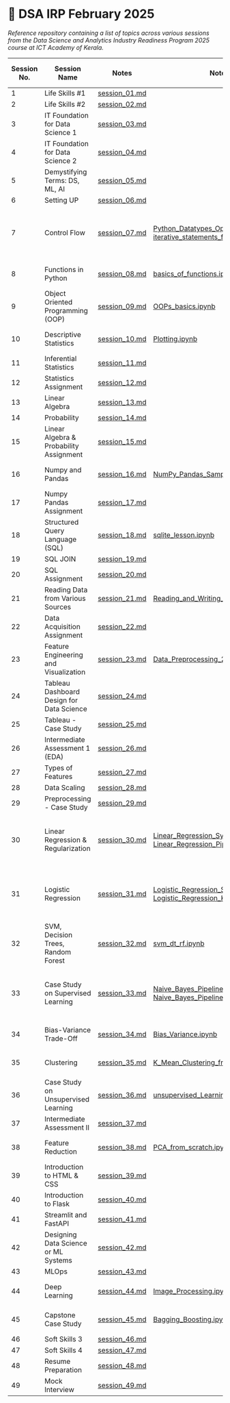# 📘 DSA IRP February 2025

_Reference repository containing a list of topics across various sessions from the Data Science and Analytics Industry Readiness Program 2025 course at ICT Academy of Kerala._

| Session No. | Session Name                                        | Notes                                    | Notebook                                                                 | Open in Colab                                                                                                                   |
|-------------|-----------------------------------------------------|------------------------------------------|--------------------------------------------------------------------------|----------------------------------------------------------------------------------------------------------------------------------|
| 1           | Life Skills #1                                     | [session_01.md](notes/session_01.md)     |                                                                          |                                                                                                                                  |
| 2           | Life Skills #2                                     | [session_02.md](notes/session_02.md)     |                                                                          |                                                                                                                                  |
| 3           | IT Foundation for Data Science 1                   | [session_03.md](notes/session_03.md)     |                                                                          |                                                                                                                                  |
| 4           | IT Foundation for Data Science 2                   | [session_04.md](notes/session_04.md)     |                                                                          |                                                                                                                                  |
| 5           | Demystifying Terms: DS, ML, AI                     | [session_05.md](notes/session_05.md)     |                                                                          |                                                                                                                                  |
| 6           | Setting UP                                         | [session_06.md](notes/session_06.md)     |                                                                          |                                                                                                                                  |
| 7           | Control Flow                                       | [session_07.md](notes/session_07.md)     | [Python_Datatypes_Operators.ipynb](notebooks/Python_Datatypes_Operators.ipynb), [iterative_statements_functions.ipynb](notebooks/iterative_statements_functions.ipynb) | [Open in Colab](https://colab.research.google.com/github/cksajil/DSAIRPFeb25/blob/main/notebooks/Python_Datatypes_Operators.ipynb), [Open in Colab](https://colab.research.google.com/github/cksajil/DSAIRPFeb25/blob/main/notebooks/iterative_statements_functions.ipynb) |
| 8           | Functions in Python                                | [session_08.md](notes/session_08.md)     | [basics_of_functions.ipynb](notebooks/basics_of_functions.ipynb)         | [Open in Colab](https://colab.research.google.com/github/cksajil/DSAIRPFeb25/blob/main/notebooks/basics_of_functions.ipynb)          |
| 9           | Object Oriented Programming (OOP)                  | [session_09.md](notes/session_09.md)     | [OOPs_basics.ipynb](notebooks/OOPs_basics.ipynb)                         | [Open in Colab](https://colab.research.google.com/github/cksajil/DSAIRPFeb25/blob/main/notebooks/OOPs_basics.ipynb)                  |
| 10          | Descriptive Statistics                             | [session_10.md](notes/session_10.md)     | [Plotting.ipynb](notebooks/Plotting.ipynb)                               | [Open in Colab](https://colab.research.google.com/github/cksajil/DSAIRPFeb25/blob/main/notebooks/Plotting.ipynb)                     |
| 11          | Inferential Statistics                             | [session_11.md](notes/session_11.md)     |                                                                          |                                                                                                                                  |
| 12          | Statistics Assignment                              | [session_12.md](notes/session_12.md)     |                                                                          |                                                                                                                                  |
| 13          | Linear Algebra                                     | [session_13.md](notes/session_13.md)     |                                                                          |                                                                                                                                  |
| 14          | Probability                                        | [session_14.md](notes/session_14.md)     |                                                                          |                                                                                                                                  |
| 15          | Linear Algebra & Probability Assignment            | [session_15.md](notes/session_15.md)     |                                                                          |                                                                                                                                  |
| 16          | Numpy and Pandas                                   | [session_16.md](notes/session_16.md)     | [NumPy_Pandas_Sample.ipynb](notebooks/NumPy_Pandas_Sample.ipynb)         | [Open in Colab](https://colab.research.google.com/github/cksajil/DSAIRPFeb25/blob/main/notebooks/NumPy_Pandas_Sample.ipynb)          |
| 17          | Numpy Pandas Assignment                            | [session_17.md](notes/session_17.md)     |                                                                          |                                                                                                                                  |
| 18          | Structured Query Language (SQL)                    | [session_18.md](notes/session_18.md)     | [sqlite_lesson.ipynb](notebooks/sqlite_lesson.ipynb)                     | [Open in Colab](https://colab.research.google.com/github/cksajil/DSAIRPFeb25/blob/main/notebooks/sqlite_lesson.ipynb)                |
| 19          | SQL JOIN                                           | [session_19.md](notes/session_19.md)     |                                                                          |                                                                                                                                  |
| 20          | SQL Assignment                                     | [session_20.md](notes/session_20.md)     |                                                                          |                                                                                                                                  |
| 21          | Reading Data from Various Sources                  | [session_21.md](notes/session_21.md)     | [Reading_and_Writing_Data.ipynb](notebooks/Reading_and_Writing_Data.ipynb) | [Open in Colab](https://colab.research.google.com/github/cksajil/DSAIRPFeb25/blob/main/notebooks/Reading_and_Writing_Data.ipynb)     |
| 22          | Data Acquisition Assignment                        | [session_22.md](notes/session_22.md)     |                                                                          |                                                                                                                                  |
| 23          | Feature Engineering and Visualization              | [session_23.md](notes/session_23.md)     | [Data_Preprocessing_2.ipynb](notebooks/Data_Preprocessing_2.ipynb)       | [Open in Colab](https://colab.research.google.com/github/cksajil/DSAIRPFeb25/blob/main/notebooks/Data_Preprocessing_2.ipynb)         |
| 24          | Tableau Dashboard Design for Data Science          | [session_24.md](notes/session_24.md)     |                                                                          |                                                                                                                                  |
| 25          | Tableau - Case Study                               | [session_25.md](notes/session_25.md)     |                                                                          |                                                                                                                                  |
| 26          | Intermediate Assessment 1 (EDA)                    | [session_26.md](notes/session_26.md)     |                                                                          |                                                                                                                                  |
| 27          | Types of Features                                  | [session_27.md](notes/session_27.md)     |                                                                          |                                                                                                                                  |
| 28          | Data Scaling                                       | [session_28.md](notes/session_28.md)     |                                                                          |                                                                                                                                  |
| 29          | Preprocessing - Case Study                         | [session_29.md](notes/session_29.md)     |                                                                          |                                                                                                                                  |
| 30          | Linear Regression & Regularization                 | [session_30.md](notes/session_30.md)     | [Linear_Regression_Synthetic_Data.ipynb](notebooks/Linear_Regression_Synthetic_Data.ipynb), [Linear_Regression_Pipeline_Wine_Data.ipynb](notebooks/Linear_Regression_Pipeline_Wine_Data.ipynb) | [Open in Colab](https://colab.research.google.com/github/cksajil/DSAIRPFeb25/blob/main/notebooks/Linear_Regression_Synthetic_Data.ipynb), [Open in Colab](https://colab.research.google.com/github/cksajil/DSAIRPFeb25/blob/main/notebooks/Linear_Regression_Pipeline_Wine_Data.ipynb) |
| 31          | Logistic Regression                                | [session_31.md](notes/session_31.md)     | [Logistic_Regression_Simple_Data.ipynb](notebooks/Logistic_Regression_Simple_Data.ipynb), [Logistic_Regression_KNN.ipynb](notebooks/Logistic_Regression_KNN.ipynb) | [Open in Colab](https://colab.research.google.com/github/cksajil/DSAIRPFeb25/blob/main/notebooks/Logistic_Regression_Simple_Data.ipynb), [Open in Colab](https://colab.research.google.com/github/cksajil/DSAIRPFeb25/blob/main/notebooks/Logistic_Regression_KNN.ipynb) |
| 32          | SVM, Decision Trees, Random Forest                 | [session_32.md](notes/session_32.md)     | [svm_dt_rf.ipynb](notebooks/svm_dt_rf.ipynb)                            | [Open in Colab](https://colab.research.google.com/github/cksajil/DSAIRPFeb25/blob/main/notebooks/svm_dt_rf.ipynb)                    |
| 33          | Case Study on Supervised Learning                  | [session_33.md](notes/session_33.md)     | [Naive_Bayes_Pipeline.ipynb](notebooks/Naive_Bayes_Pipeline.ipynb), [Naive_Bayes_Pipeline_Non_Tech.ipynb](notebooks/Naive_Bayes_Pipeline_Non_Tech.ipynb) | [Open in Colab](https://colab.research.google.com/github/cksajil/DSAIRPFeb25/blob/main/notebooks/Naive_Bayes_Pipeline.ipynb), [Open in Colab](https://colab.research.google.com/github/cksajil/DSAIRPFeb25/blob/main/notebooks/Naive_Bayes_Pipeline_Non_Tech.ipynb) |
| 34          | Bias-Variance Trade-Off                            | [session_34.md](notes/session_34.md)     | [Bias_Variance.ipynb](notebooks/Bias_Variance.ipynb)                    | [Open in Colab](https://colab.research.google.com/github/cksajil/DSAIRPFeb25/blob/main/notebooks/Bias_Variance.ipynb)                 |
| 35          | Clustering                                         | [session_35.md](notes/session_35.md)     | [K_Mean_Clustering_from_scratch.ipynb](notebooks/K_Mean_Clustering_from_scratch.ipynb) | [Open in Colab](https://colab.research.google.com/github/cksajil/DSAIRPFeb25/blob/main/notebooks/K_Mean_Clustering_from_scratch.ipynb) |
| 36          | Case Study on Unsupervised Learning                | [session_36.md](notes/session_36.md)     | [unsupervised_Learning_K_means.ipynb](notebooks/unsupervised_Learning_K_means.ipynb) | [Open in Colab](https://colab.research.google.com/github/cksajil/DSAIRPFeb25/blob/main/notebooks/unsupervised_Learning_K_means.ipynb) |
| 37          | Intermediate Assessment II                         | [session_37.md](notes/session_37.md)     |                                                                          |                                                                                                                                  |
| 38          | Feature Reduction                                  | [session_38.md](notes/session_38.md)     | [PCA_from_scratch.ipynb](notebooks/PCA_from_scratch.ipynb)              | [Open in Colab](https://colab.research.google.com/github/cksajil/DSAIRPFeb25/blob/main/notebooks/PCA_from_scratch.ipynb)             |
| 39          | Introduction to HTML & CSS                         | [session_39.md](notes/session_39.md)     |                                                                          |                                                                                                                                  |
| 40          | Introduction to Flask                              | [session_40.md](notes/session_40.md)     |                                                                          |                                                                                                                                  |
| 41          | Streamlit and FastAPI                              | [session_41.md](notes/session_41.md)     |                                                                          |                                                                                                                                  |
| 42          | Designing Data Science or ML Systems               | [session_42.md](notes/session_42.md)     |                                                                          |                                                                                                                                  |
| 43          | MLOps                                              | [session_43.md](notes/session_43.md)     |                                                                          |                                                                                                                                  |
| 44          | Deep Learning                                      | [session_44.md](notes/session_44.md)     | [Image_Processing.ipynb](notebooks/Image_Processing.ipynb)              | [Open in Colab](https://colab.research.google.com/github/cksajil/DSAIRPFeb25/blob/main/notebooks/Image_Processing.ipynb)              |
| 45          | Capstone Case Study                                | [session_45.md](notes/session_45.md)     | [Bagging_Boosting.ipynb](notebooks/Bagging_Boosting.ipynb)              | [Open in Colab](https://colab.research.google.com/github/cksajil/DSAIRPFeb25/blob/main/notebooks/Bagging_Boosting.ipynb)              |
| 46          | Soft Skills 3                                      | [session_46.md](notes/session_46.md)     |                                                                          |                                                                                                                                  |
| 47          | Soft Skills 4                                      | [session_47.md](notes/session_47.md)     |                                                                          |                                                                                                                                  |
| 48          | Resume Preparation                                 | [session_48.md](notes/session_48.md)     |                                                                          |                                                                                                                                  |
| 49          | Mock Interview                                     | [session_49.md](notes/session_49.md)     |                                                                          |                                                                                                                                  |
